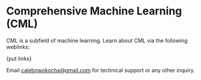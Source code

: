 # Comprehensive Machine Learning (CML)

CML is a subfield of machine learning. Learn about CML via the following weblinks:

{put links}

Email calebnwokocha@gmail.com for technical support or any other inquiry.
